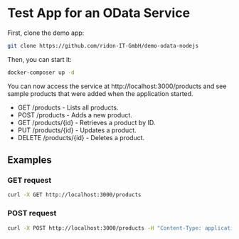 # Test App for an OData Service

First, clone the demo app:

```bash
git clone https://github.com/ridon-IT-GmbH/demo-odata-nodejs
```

Then, you can start it:

```bash
docker-composer up -d 
```

You can now access the service at http://localhost:3000/products and see sample products that were added when the application started.

- GET /products - Lists all products.
- POST /products - Adds a new product.
- GET /products/{id} - Retrieves a product by ID.
- PUT /products/{id} - Updates a product.
- DELETE /products/{id} - Deletes a product.

## Examples

### GET request

```bash
curl -X GET http://localhost:3000/products
```

### POST request

```bash
curl -X POST http://localhost:3000/products -H "Content-Type: application/json" -d '{"name":"Product 4", "price":40.0}'
```
